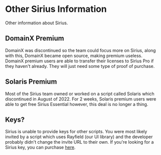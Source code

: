 # Other Sirius Information

Other information about Sirius.

## DomainX Premium

DomainX was discontinued so the team could focus more on Sirius, along with this, DomainX became open source, making premium useless. DomainX premium users are able to transfer their licenses to Sirius Pro if they haven't already. They will just need some type of proof of purchase.

## Solaris Premium

Most of the Sirius team owned or worked on a script called Solaris which discontinued in August of 2022. For 2 weeks, Solaris premium users were able to get free Sirius Essential however, this deal is no longer a thing.

## Keys?

Sirius is unable to provide keys for other scripts. You were most likely invited by a script which uses Rayfield (our UI library) and the developer probably didn't change the invite URL to their own. If you're looking for a Sirius key, you can purchase [here](https://buy.sirius.menu).
